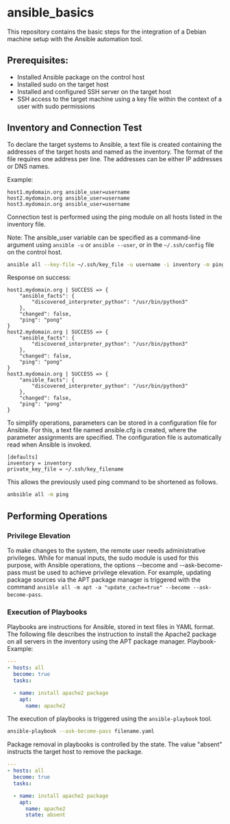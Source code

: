# ansible_basics

This repository contains the basic steps for the integration of a Debian machine setup with the Ansible automation tool.

## Prerequisites:
- Installed Ansible package on the control host
- Installed sudo on the target host
- Installed and configured SSH server on the target host
- SSH access to the target machine using a key file within the context of a user with sudo permissions

## Inventory and Connection Test

To declare the target systems to Ansible, a text file is created containing the addresses of the target hosts and named as the inventory. The format of the file requires one address per line. The addresses can be either IP addresses or DNS names.

Example:
```
host1.mydomain.org ansible_user=username
host2.mydomain.org ansible_user=username
host3.mydomain.org ansible_user=username
```
Connection test is performed using the ping module on all hosts listed in the inventory file.

Note: The ansible_user variable can be specified as a command-line argument using `ansible -u` or `ansible --user`, or in the `~/.ssh/config` file on the control host.
```bash
ansible all --key-file ~/.ssh/key_file -u username -i inventory -m ping
```
Response on success:
```
host1.mydomain.org | SUCCESS => {
    "ansible_facts": {
        "discovered_interpreter_python": "/usr/bin/python3"
    },
    "changed": false,
    "ping": "pong"
}
host2.mydomain.org | SUCCESS => {
    "ansible_facts": {
        "discovered_interpreter_python": "/usr/bin/python3"
    },
    "changed": false,
    "ping": "pong"
}
host3.mydomain.org | SUCCESS => {
    "ansible_facts": {
        "discovered_interpreter_python": "/usr/bin/python3"
    },
    "changed": false,
    "ping": "pong"
}
```

To simplify operations, parameters can be stored in a configuration file for Ansible. For this, a text file named ansible.cfg is created, where the parameter assignments are specified. The configuration file is automatically read when Ansible is invoked.
```
[defaults]
inventory = inventory
private_key_file = ~/.ssh/key_filename
```
This allows the previously used ping command to be shortened as follows.
```bash
anbsible all -m ping
```
## Performing Operations
### Privilege Elevation
To make changes to the system, the remote user needs administrative privileges. While for manual inputs, the sudo module is used for this purpose, with Ansible operations, the options --become and --ask-become-pass must be used to achieve privilege elevation. For example, updating package sources via the APT package manager is triggered with the command `ansible all -m apt -a "update_cache=true" --become --ask-become-pass`.

### Execution of Playbooks
Playbooks are instructions for Ansible, stored in text files in YAML format. The following file describes the instruction to install the Apache2 package on all servers in the inventory using the APT package manager.
Playbook-Example:
```yaml
---
- hosts: all
  become: true
  tasks:

  - name: install apache2 package
    apt:
      name: apache2

```
The execution of playbooks is triggered using the `ansible-playbook` tool.
```bash
ansible-playbook --ask-become-pass filename.yaml
```

Package removal in playbooks is controlled by the state. The value "absent" instructs the target host to remove the package.

```yaml
---
- hosts: all
  become: true
  tasks:

  - name: install apache2 package
    apt:
      name: apache2
      state: absent

```



